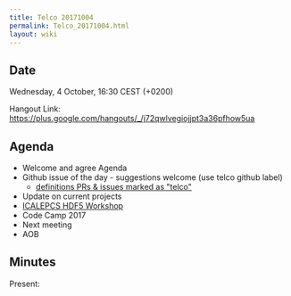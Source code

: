 ```yaml
---
title: Telco 20171004
permalink: Telco_20171004.html
layout: wiki
---
```


Date
----

Wednesday,  4 October, 16:30 CEST (+0200)

<!-- end of autogeneration -->

Hangout Link:
<https://plus.google.com/hangouts/_/j72qwlvegiojjpt3a36pfhow5ua>


Agenda
------

-   Welcome and agree Agenda
-   Github issue of the day - suggestions welcome (use telco github label)
    - [definitions PRs & issues marked as "telco"](https://github.com/nexusformat/definitions/labels/telco)
-   Update on current projects
-   [ICALEPCS HDF5 Workshop](https://indico.esrf.fr/indico/event/12/)
-   Code Camp 2017
-   Next meeting
-   AOB

Minutes
-------

Present:

